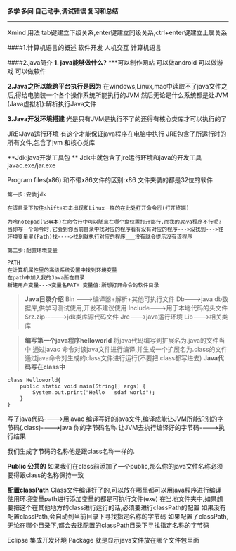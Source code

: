 **多学
多问
自己动手,调试错误
复习和总结**

---
Xmind 用法 tab键建立下级关系,enter键建立同级关系,ctrl+enter键建立上属关系


####1.计算机语言的概述
软件开发 人机交互 计算机语言

####2.java简介
**1. java能够做什么?**
***可以制作网站
可以做android
可以做游戏
可以做软件


**2.Java之所以能跨平台执行是因为**
在windows,Linux,mac中读取不了java文件之后,得给电脑装一个各个操作系统所能执行的JVM
然后无论是什么系统都是让JVM (Java虚拟机):解析执行Java文件


**3.Java开发环境搭建**
光是只有JVM是执行不了的还得有核心类库才可以执行的了

JRE:Java运行环境  有这个才能保证java程序在电脑中执行 
JRE包含了所运行时的所有文件,包含了jvm 和核心类库

**Jdk:java开发工具包  **
Jdk中就包含了jre运行环境和java的开发工具 javac.exe/jar.exe

Program files(x86) 和不带x86文件的区别:x86 文件夹装的都是32位的软件

```
第一步:安装jdk

在该目录下按住shift+右击出现和Linux一样的在此处打开命令行(打开终端)

为啥notepad(记事本)在命令行中可以随意在哪个盘位置打开都行,而我的Java程序不行呢?
当你写一个命令时,它会到你当前目录中找对应的程序看有没有对应的程序--->没找到--->往环境变量里(Path)找---->找到就执行对应的程序___没有就会提示没有该程序

第二步:配置环境变量

PATH
在计算机属性里的高级系统设置中找到环境变量
在path中加入我的Java所在目录
新建用户变量--->变量名PATH 变量值:所想打开命令的软件目录
```
>**Java目录介绍**
Bin --->编译器+解析+其他可执行文件
Db--->java db数据库,供学习测试使用,开发不建议使用
Include--->用于本地代码的头文件
Srz.zip----->jdk类库源代码文件
Jre--->java运行环境
Lib--->相关类库


>**编写第一个java程序helloworld**
将java代码编写到扩展名为.java的文件当中
通过javac 命令对该java文件进行编译,并生成一个扩展名为.class的文件
通过java命令对生成的class文件进行运行(不要把.class都写进去)
**Java代码写在class中**
```
class Helloworld{
	public static void main(String[] args) {
		System.out.print("Hello   sdaf world");
	}
}
```

写了java代码---->用javac 编译写好的java文件,编译成能让JVM所能识别的字节码(.class)---->java 你的字节码名称 让JVM去执行编译好的字节码---->执行结果

我们生成字节码的名称他是跟class名称一样的.

**Public 公共的**
如果我们在class前添加了一个public,那么你的java文件名称必须要得跟class的名称保持一致


**配置classPath**
Class文件编译好了的,可以放在哪里都可以用java程序进行编译
使用环境变量path进行添加变量的都是可执行文件(exe)
在当地文件夹中,如果想要把这个在其他地方的class进行运行的话,必须要进行classPath的配置
如果没有配置classPath,会自动到当前目录下寻找指定名称的字节码
如果配置了classPath,无论在哪个目录下,都会去找配置的classPath目录下寻找指定名称的字节码

Eclipse  集成开发环境
Package  就是显示java文件放在哪个文件包里面
